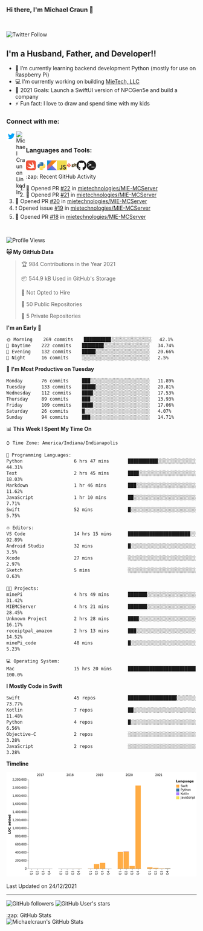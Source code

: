 ### Hi there, I'm Michael Craun 👋 

<br />

![Twitter Follow](https://img.shields.io/twitter/follow/opkurix?style=social)

## I'm a Husband, Father, and Developer!!

- 🌱 I’m currently learning backend development Python (mostly for use on Raspberry Pi)
- 💻 I'm currently working on building [MieTech, LLC](https://github.com/mietechnologies)
- 🥅 2021 Goals: Launch a SwiftUI version of NPCGen5e and build a company
- ⚡ Fun fact: I love to draw and spend time with my kids

### Connect with me:

[<img align="left" alt="Michael Craun on Twitter" width="26px" src="https://raw.githubusercontent.com/github/explore/80688e429a7d4ef2fca1e82350fe8e3517d3494d/topics/twitter/twitter.png" />][twitter]
[<img align="left" alt="Michael Craun on LinkedIn" width="26px" src="https://cdn.jsdelivr.net/npm/simple-icons@v3/icons/linkedin.svg" />][linkedin]

<br />

### Languages and Tools:

[<img align="left" alt="Swift" width="26px" src="https://raw.githubusercontent.com/github/explore/80688e429a7d4ef2fca1e82350fe8e3517d3494d/topics/swift/swift.png" />][swift]
[<img align="left" alt="Python" width="30px" src="https://raw.githubusercontent.com/github/explore/80688e429a7d4ef2fca1e82350fe8e3517d3494d/topics/python/python.png" />][python]
[<img align="left" alt="Kotlin" width="26px" src="https://raw.githubusercontent.com/github/explore/80688e429a7d4ef2fca1e82350fe8e3517d3494d/topics/kotlin/kotlin.png" />][kotlin]
[<img align="left" alt="JavaScript" width="26px" src="https://raw.githubusercontent.com/github/explore/80688e429a7d4ef2fca1e82350fe8e3517d3494d/topics/javascript/javascript.png" />][javascript]
[<img align="left" alt="Git" width="26px" src="https://raw.githubusercontent.com/github/explore/80688e429a7d4ef2fca1e82350fe8e3517d3494d/topics/git/git.png" />]([])
[<img align="left" alt="GitHub" width="26px" src="https://raw.githubusercontent.com/github/explore/78df643247d429f6cc873026c0622819ad797942/topics/github/github.png" />][github]
[<img align="left" alt="Terminal" width="26px" src="https://raw.githubusercontent.com/github/explore/80688e429a7d4ef2fca1e82350fe8e3517d3494d/topics/terminal/terminal.png" />][terminal]

<br />
<br />

<summary>:zap: Recent GitHub Activity</summary>
  
<!--START_SECTION:activity-->
1. 💪 Opened PR [#22](https://github.com/mietechnologies/MIE-MCServer/pull/22) in [mietechnologies/MIE-MCServer](https://github.com/mietechnologies/MIE-MCServer)
2. 💪 Opened PR [#21](https://github.com/mietechnologies/MIE-MCServer/pull/21) in [mietechnologies/MIE-MCServer](https://github.com/mietechnologies/MIE-MCServer)
3. 💪 Opened PR [#20](https://github.com/mietechnologies/MIE-MCServer/pull/20) in [mietechnologies/MIE-MCServer](https://github.com/mietechnologies/MIE-MCServer)
4. ❗️ Opened issue [#19](https://github.com/mietechnologies/MIE-MCServer/issues/19) in [mietechnologies/MIE-MCServer](https://github.com/mietechnologies/MIE-MCServer)
5. 💪 Opened PR [#18](https://github.com/mietechnologies/MIE-MCServer/pull/18) in [mietechnologies/MIE-MCServer](https://github.com/mietechnologies/MIE-MCServer)
<!--END_SECTION:activity-->
  
<br />
  
<!--START_SECTION:waka-->
![Profile Views](http://img.shields.io/badge/Profile%20Views-1-blue)

**🐱 My GitHub Data** 

> 🏆 984 Contributions in the Year 2021
 > 
> 📦 544.9 kB Used in GitHub's Storage 
 > 
> 🚫 Not Opted to Hire
 > 
> 📜 50 Public Repositories 
 > 
> 🔑 5 Private Repositories  
 > 
**I'm an Early 🐤** 

```text
🌞 Morning    269 commits    ██████████░░░░░░░░░░░░░░░   42.1% 
🌆 Daytime    222 commits    ████████░░░░░░░░░░░░░░░░░   34.74% 
🌃 Evening    132 commits    █████░░░░░░░░░░░░░░░░░░░░   20.66% 
🌙 Night      16 commits     ░░░░░░░░░░░░░░░░░░░░░░░░░   2.5%

```
📅 **I'm Most Productive on Tuesday** 

```text
Monday       76 commits     ███░░░░░░░░░░░░░░░░░░░░░░   11.89% 
Tuesday      133 commits    █████░░░░░░░░░░░░░░░░░░░░   20.81% 
Wednesday    112 commits    ████░░░░░░░░░░░░░░░░░░░░░   17.53% 
Thursday     89 commits     ███░░░░░░░░░░░░░░░░░░░░░░   13.93% 
Friday       109 commits    ████░░░░░░░░░░░░░░░░░░░░░   17.06% 
Saturday     26 commits     █░░░░░░░░░░░░░░░░░░░░░░░░   4.07% 
Sunday       94 commits     ███░░░░░░░░░░░░░░░░░░░░░░   14.71%

```


📊 **This Week I Spent My Time On** 

```text
⌚︎ Time Zone: America/Indiana/Indianapolis

💬 Programming Languages: 
Python                   6 hrs 47 mins       ███████████░░░░░░░░░░░░░░   44.31% 
Text                     2 hrs 45 mins       ████░░░░░░░░░░░░░░░░░░░░░   18.03% 
Markdown                 1 hr 46 mins        ███░░░░░░░░░░░░░░░░░░░░░░   11.62% 
JavaScript               1 hr 10 mins        ██░░░░░░░░░░░░░░░░░░░░░░░   7.71% 
Swift                    52 mins             █░░░░░░░░░░░░░░░░░░░░░░░░   5.75%

🔥 Editors: 
VS Code                  14 hrs 15 mins      ███████████████████████░░   92.89% 
Android Studio           32 mins             █░░░░░░░░░░░░░░░░░░░░░░░░   3.5% 
Xcode                    27 mins             ░░░░░░░░░░░░░░░░░░░░░░░░░   2.97% 
Sketch                   5 mins              ░░░░░░░░░░░░░░░░░░░░░░░░░   0.63%

🐱‍💻 Projects: 
minePi                   4 hrs 49 mins       ███████░░░░░░░░░░░░░░░░░░   31.42% 
MIEMCServer              4 hrs 21 mins       ███████░░░░░░░░░░░░░░░░░░   28.45% 
Unknown Project          2 hrs 28 mins       ████░░░░░░░░░░░░░░░░░░░░░   16.17% 
receiptpal_amazon        2 hrs 13 mins       ███░░░░░░░░░░░░░░░░░░░░░░   14.52% 
minePi_code              48 mins             █░░░░░░░░░░░░░░░░░░░░░░░░   5.23%

💻 Operating System: 
Mac                      15 hrs 20 mins      █████████████████████████   100.0%

```

**I Mostly Code in Swift** 

```text
Swift                    45 repos            ██████████████████░░░░░░░   73.77% 
Kotlin                   7 repos             ██░░░░░░░░░░░░░░░░░░░░░░░   11.48% 
Python                   4 repos             █░░░░░░░░░░░░░░░░░░░░░░░░   6.56% 
Objective-C              2 repos             ░░░░░░░░░░░░░░░░░░░░░░░░░   3.28% 
JavaScript               2 repos             ░░░░░░░░░░░░░░░░░░░░░░░░░   3.28%

```


**Timeline**

![Chart not found](https://raw.githubusercontent.com/Michaelcraun/Michaelcraun/main/charts/bar_graph.png) 


 Last Updated on 24/12/2021
<!--END_SECTION:waka-->

---
  
![GitHub followers](https://img.shields.io/github/followers/Michaelcraun?style=social)
![GitHub User's stars](https://img.shields.io/github/stars/Michaelcraun?style=social)
  
<summary>:zap: GitHub Stats</summary>

<img align="left" alt="Michaelcraun's GitHub Stats" src="https://github-readme-stats-8frbydxfs-michaelcraun.vercel.app/api?username=Michaelcraun" />

[twitter]: https://twitter.com/opkurix
[linkedin]: https://linkedin.com/in/michael-craun
[swift]: https://developer.apple.com/swift/
[python]: https://www.python.org
[kotlin]: https://kotlinlang.org
[javascript]: https://www.javascript.com
[github]: https://github.com/
[terminal]: https://en.wikipedia.org/wiki/Terminal_(macOS)
